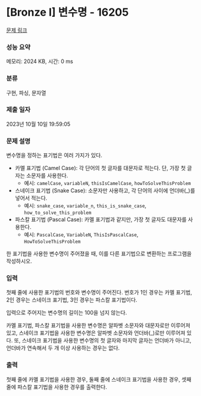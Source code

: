 # [Bronze I] 변수명 - 16205 

[문제 링크](https://www.acmicpc.net/problem/16205) 

### 성능 요약

메모리: 2024 KB, 시간: 0 ms

### 분류

구현, 파싱, 문자열

### 제출 일자

2023년 10월 10일 19:59:05

### 문제 설명

<p>변수명을 정하는 표기법은 여러 가지가 있다.</p>

<ul>
	<li>카멜 표기법 (Camel Case): 각 단어의 첫 글자를 대문자로 적는다. 단, 가장 첫 글자는 소문자를 사용한다.
	<ul>
		<li>예시: <code>camelCase</code>, <code>variableN</code>, <code>thisIsCamelCase</code>, <code>howToSolveThisProblem</code></li>
	</ul>
	</li>
	<li>스네이크 표기법 (Snake Case): 소문자만 사용하고, 각 단어의 사이에 언더바(_)를 넣어서 적는다.
	<ul>
		<li>예시: <code>snake_case</code>, <code>variable_n</code>, <code>this_is_snake_case</code>, <code>how_to_solve_this_problem</code></li>
	</ul>
	</li>
	<li>파스칼 표기법 (Pascal Case): 카멜 표기법과 같지만, 가장 첫 글자도 대문자를 사용한다.
	<ul>
		<li>예시: <code>PascalCase</code>, <code>VariableN</code>, <code>ThisIsPascalCase</code>, <code>HowToSolveThisProblem</code></li>
	</ul>
	</li>
</ul>

<p>한 표기법을 사용한 변수명이 주어졌을 때, 이를 다른 표기법으로 변환하는 프로그램을 작성하시오.</p>

### 입력 

 <p>첫째 줄에 사용한 표기법의 번호와 변수명이 주어진다. 번호가 1인 경우는 카멜 표기법, 2인 경우는 스네이크 표기법, 3인 경우는 파스칼 표기법이다.</p>

<p>입력으로 주어지는 변수명의 길이는 100을 넘지 않는다.</p>

<p>카멜 표기법, 파스칼 표기법을 사용한 변수명은 알파벳 소문자와 대문자로만 이루어져 있고, 스네이크 표기법을 사용한 변수명은 알파벳 소문자와 언더바(_)로만 이루어져 있다. 또, 스네이크 표기법을 사용한 변수명의 첫 글자와 마지막 글자는 언더바가 아니고, 언더바가 연속해서 두 개 이상 사용하는 경우는 없다.</p>

### 출력 

 <p>첫째 줄에 카멜 표기법을 사용한 경우, 둘째 줄에 스네이크 표기법을 사용한 경우, 셋째 줄에 파스칼 표기법을 사용한 경우를 출력한다.</p>

